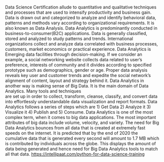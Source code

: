 Data Science Certification allude to quantitative and qualitative techniques and processes that are used to intensify productivity and business gain. 
Data is drawn out and categorized to analyze and identify behavioral data, patterns and methods vary according to organizational requirements. 
It is also known as Data Analysis.
Data Analytics is predominantly conducted in business-to-consumer(B2C) applications. 
Data is generally classified, stored and analyzed to study patterns and trends. International organizations collect and analyze data correlated with business processes, customers, market economics or practical experience. Data Analytics is Emerging data facilities through decision-making. If we consider an example, a social networking website collects data related to user’s preference, interests of community and it divides according to specified prototype such as demographics, gender or age. Proper data analysis reveals key user and customer trends and expedite the social network’s alignment of content, layout and strategy behind it.
Data Analytics in another way is making sense of Big Data. It is the main domain of Data Analytics. Many tools and techniques  
are set up in order to collect, transform, cleanse, classify, and convert data into effortlessly understandable data visualization and report formats. Data Analytics follows a series of steps which are 1) Get Data 2) Analyze it 3) Visualize it 4) Publish and 5) Consume.
Data Analytics is one of the most complex term, when it comes to big data applications. 
The most important attributes of big data include volume, velocity, and variety.
The need for Big Data Analytics bounces from all data that is created at extremely fast speeds on the internet. 
It is predicted that by the end of 2020 the cumulative data that is generated every second will amount to 1.7 MB which is contributed by individuals across the globe.
This displays the amount of data being generated and hence need for Big Data Analytics tools to match all that data.
https://intellipaat.com/python-for-data-science-training
